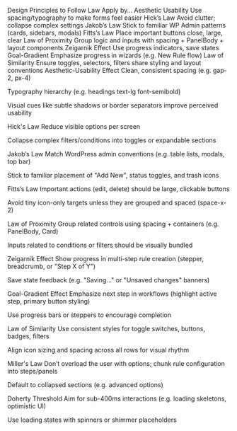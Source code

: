 Design Principles to Follow
Law	Apply by…
Aesthetic Usability	Use spacing/typography to make forms feel easier
Hick’s Law	Avoid clutter; collapse complex settings
Jakob’s Law	Stick to familiar WP Admin patterns (cards, sidebars, modals)
Fitts’s Law	Place important buttons close, large, clear
Law of Proximity	Group logic and inputs with spacing + PanelBody + layout components
Zeigarnik Effect	Use progress indicators, save states
Goal-Gradient	Emphasize progress in wizards (e.g. New Rule flow)
Law of Similarity	Ensure toggles, selectors, filters share styling and layout conventions
Aesthetic-Usability Effect
Clean, consistent spacing (e.g. gap-2, px-4)

Typography hierarchy (e.g. headings text-lg font-semibold)

Visual cues like subtle shadows or border separators improve perceived usability

Hick's Law
Reduce visible options per screen

Collapse complex filters/conditions into toggles or expandable sections

Jakob’s Law
Match WordPress admin conventions (e.g. table lists, modals, top bar)

Stick to familiar placement of "Add New", status toggles, and trash icons

Fitts’s Law
Important actions (edit, delete) should be large, clickable buttons

Avoid tiny icon-only targets unless they are grouped and spaced (space-x-2)

Law of Proximity
Group related controls using spacing + containers (e.g. PanelBody, Card)

Inputs related to conditions or filters should be visually bundled

Zeigarnik Effect
Show progress in multi-step rule creation (stepper, breadcrumb, or "Step X of Y")

Save state feedback (e.g. "Saving..." or "Unsaved changes" banners)

Goal-Gradient Effect
Emphasize next step in workflows (highlight active step, primary button styling)

Use progress bars or steppers to encourage completion

Law of Similarity
Use consistent styles for toggle switches, buttons, badges, filters

Align icon sizing and spacing across all rows for visual rhythm

Miller's Law
Don’t overload the user with options; chunk rule configuration into steps/panels

Default to collapsed sections (e.g. advanced options)

Doherty Threshold
Aim for sub-400ms interactions (e.g. loading skeletons, optimistic UI)

Use loading states with spinners or shimmer placeholders